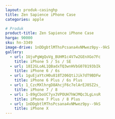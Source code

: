 ```yaml
---
layout: produk-casinghp
title: Zen Sapience iPhone Case
categories: apple

# Produk
product-title: Zen Sapience iPhone Case
harga: 90000
sku: hn-3349
image-drive: 1nDDgbtlMThsPcsana4vNMwez9py--9kS
gallery:
  - url: 1UjuPgWgQuVg_BUHM1c4V7w2GEnXGo7Fc
    title: iPhone 5 / 5s / SE
  - url: 18I2GLoAL1QBadxTQ3wnHVbG078193bIk
    title: iPhone 6 / 6s
  - url: 1guEjaYtcH0u818T206QtiJik7dT9BDFw
    title: iPhone 6 Plus / 6s Plus
  - url: 1_CzcMXlhrgD8AhcjF6c7elArEJ05Z2s_
    title: iPhone 7 / 8
  - url: 1-89gCboUC7yx3VPOUH7hWJMQc3LgLnsR
    title: iPhone 7 Plus / 8 Plus
  - url: 1nDDgbtlMThsPcsana4vNMwez9py--9kS
    title: iPhone X
---
```

